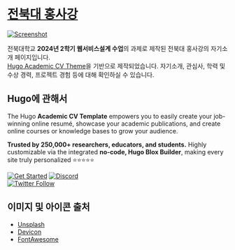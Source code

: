 # [전북대 홍사강](https://nua3196.github.io/)

[![Screenshot](https://github.com/user-attachments/assets/679b1b46-8da2-4240-9d74-7c7988fd2a53)](https://nua3196.github.io/ko/)

전북대학교 **2024년 2학기 웹서비스설계 수업**의 과제로 제작된 전북대 홍사강의 자기소개 페이지입니다.  
[Hugo Academic CV Theme](https://github.com/HugoBlox/theme-academic-cv)을 기반으로 제작되었습니다. 자기소개, 관심사, 학력 및 수상 경력, 프로젝트 경험 등에 대해 확인하실 수 있습니다.

## Hugo에 관해서

The Hugo **Academic CV Template** empowers you to easily create your job-winning online resumé, showcase your academic publications, and create online courses or knowledge bases to grow your audience.

️**Trusted by 250,000+ researchers, educators, and students.** Highly customizable via the integrated **no-code, Hugo Blox Builder**, making every site truly personalized ⭐⭐⭐⭐⭐

[![Get Started](https://img.shields.io/badge/-Get%20started-ff4655?style=for-the-badge)](https://hugoblox.com/templates/)
[![Discord](https://img.shields.io/discord/722225264733716590?style=for-the-badge)](https://discord.com/channels/722225264733716590/742892432458252370/742895548159492138)  
[![Twitter Follow](https://img.shields.io/twitter/follow/GetResearchDev?label=Follow%20on%20Twitter)](https://twitter.com/GetResearchDev)

## 이미지 및 아이콘 출처

- [Unsplash](https://unsplash.com)
- [Devicon](https://devicon.dev/)
- [FontAwesome](https://fontawesome.com/icons)
